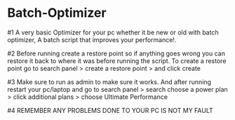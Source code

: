 # Batch-Optimizer
#1 A very basic Optimizer for  your pc whether it be new or old with batch optimizer, A batch script that improves your performance!.


#2 Before running create a restore point so if anything goes wrong you can restore it back to where it was before running the script.
To create a restore point go to search panel > create a restore point > and click create


#3 Make sure to run as admin to make sure it works.
And after running restart your pc/laptop and go to search panel > search choose a power plan > click additional plans > choose Ultimate Performance


#4 REMEMBER ANY PROBLEMS DONE TO YOUR PC IS NOT MY FAULT
